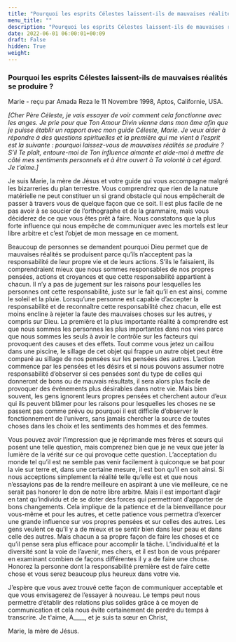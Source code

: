 ```yaml
---
title: "Pourquoi les esprits Célestes laissent-ils de mauvaises réalités se produire ?"
menu_title: ""
description: "Pourquoi les esprits Célestes laissent-ils de mauvaises réalités se produire ?"
date: 2022-06-01 06:00:01+00:09
draft: False
hidden: True
weight:
---
```

### Pourquoi les esprits Célestes laissent-ils de mauvaises réalités se produire ?

Marie - reçu par Amada Reza le 11 Novembre 1998, Aptos, Californie, USA.

*[Cher Père Céleste, je vais essayer de voir comment cela fonctionne avec les anges. Je prie pour que Ton Amour Divin vienne dans mon âme afin que je puisse établir un rapport avec mon guide Céleste, Marie. Je veux aider à répondre à des questions spirituelles et la première qui me vient à l’esprit est la suivante : pourquoi laissez-vous de mauvaises réalités se produire ? S’il Te plaît, entoure-moi de Ton influence aimante et aide-moi à mettre de côté mes sentiments personnels et à être ouvert à Ta volonté à cet égard. Je t’aime.]*

Je suis Marie, la mère de Jésus et votre guide qui vous accompagne malgré les bizarreries du plan terrestre. Vous comprendrez que rien de la nature matérielle ne peut constituer un si grand obstacle qui nous empêcherait de passer à travers vous de quelque façon que ce soit. Il est plus facile de ne pas avoir à se soucier de l’orthographe et de la grammaire, mais vous déciderez de ce que vous êtes prêt à faire. Nous constatons que la plus forte influence qui nous empêche de communiquer avec les mortels est leur libre arbitre et c’est l’objet de mon message en ce moment.

Beaucoup de personnes se demandent pourquoi Dieu permet que de mauvaises réalités se produisent parce qu’ils n’acceptent pas la responsabilité de leur propre vie et de leurs actions. S’ils le faisaient, ils comprendraient mieux que nous sommes responsables de nos propres pensées, actions et croyances et que cette responsabilité appartient à chacun. Il n’y a pas de jugement sur les raisons pour lesquelles les personnes ont cette responsabilité, juste sur le fait qu’il en est ainsi, comme le soleil et la pluie. Lorsqu’une personne est capable d’accepter la responsabilité et de reconnaître cette responsabilité chez chacun, elle est moins encline à rejeter la faute des mauvaises choses sur les autres, y compris sur Dieu. La première et la plus importante réalité à comprendre est que nous sommes les personnes les plus importantes dans nos vies parce que nous sommes les seuls à avoir le contrôle sur les facteurs qui provoquent des causes et des effets. Tout comme vous jetez un caillou dans une piscine, le sillage de cet objet qui frappe un autre objet peut être comparé au sillage de nos pensées sur les pensées des autres. L’action commence par les pensées et les désirs et si nous pouvons assumer notre responsabilité d’observer si ces pensées sont du type de celles qui donneront de bons ou de mauvais résultats, il sera alors plus facile de provoquer des événements plus désirables dans notre vie. Mais bien souvent, les gens ignorent leurs propres pensées et cherchent autour d’eux qui ils peuvent blâmer pour les raisons pour lesquelles les choses ne se passent pas comme prévu ou pourquoi il est difficile d’observer le fonctionnement de l’univers, sans jamais chercher la source de toutes choses dans les choix et les sentiments des hommes et des femmes.

Vous pouvez avoir l’impression que je réprimande mes frères et sœurs qui posent une telle question, mais comprenez bien que je ne veux que jeter la lumière de la vérité sur ce qui provoque cette question. L’acceptation du monde tel qu’il est ne semble pas venir facilement à quiconque se bat pour la vie sur terre et, dans une certaine mesure, il est bon qu’il en soit ainsi. Si nous acceptions simplement la réalité telle qu’elle est et que nous n’essayions pas de la rendre meilleure en aspirant à une vie meilleure, ce ne serait pas honorer le don de notre libre arbitre. Mais il est important d’agir en tant qu’individu et de se doter des forces qui permettront d’apporter de bons changements. Cela implique de la patience et de la bienveillance pour vous-même et pour les autres, et cette patience vous permettra d’exercer une grande influence sur vos propres pensées et sur celles des autres. Les gens veulent ce qu’il y a de mieux et se sentir bien dans leur peau et dans celle des autres. Mais chacun a sa propre façon de faire les choses et ce qu’il pense sera plus efficace pour accomplir la tâche. L’individualité et la diversité sont la voie de l’avenir, mes chers, et il est bon de vous préparer en examinant combien de façons différentes il y a de faire une chose. Honorez la personne dont la responsabilité première est de faire cette chose et vous serez beaucoup plus heureux dans votre vie.

J’espère que vous avez trouvé cette façon de communiquer acceptable et que vous envisagerez de l’essayer à nouveau. Le temps peut nous permettre d’établir des relations plus solides grâce à ce moyen de communication et cela nous évite certainement de perdre du temps à transcrire. Je t'aime, A____, et je suis ta sœur en Christ,

Marie, la mère de Jésus.
